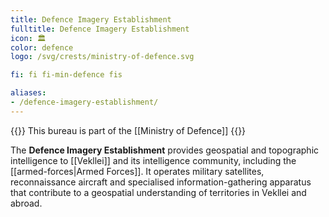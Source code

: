 ```yaml
---
title: Defence Imagery Establishment
fulltitle: Defence Imagery Establishment
icon: 🏛️
color: defence
logo: /svg/crests/ministry-of-defence.svg

fi: fi fi-min-defence fis

aliases:
- /defence-imagery-establishment/
---
```

{{<note series>}}
 This bureau is part of the [[Ministry of Defence]]
{{</note>}}

The <span class="fi fi-min-defence fis"></span> **Defence Imagery Establishment** provides geospatial and topographic intelligence to [[Vekllei]] and its intelligence community, including the [[armed-forces|Armed Forces]]. It operates military satellites, reconnaissance aircraft and specialised information-gathering apparatus that contribute to a geospatial understanding of territories in Vekllei and abroad.